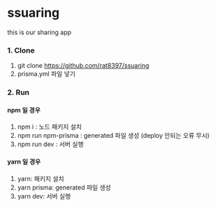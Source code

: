 # ssuaring

this is our sharing app

### 1. Clone

1. git clone https://github.com/rat8397/ssuaring
2. prisma.yml 파일 넣기

### 2. Run

#### npm 일 경우

1. npm i : 노드 패키지 설치
2. npm run npm-prisma : generated 파일 생성 (deploy 안되는 오류 무시)
3. npm run dev : 서버 실행

#### yarn 일 경우

1. yarn: 패키지 설치
2. yarn prisma: generated 파일 생성
4. yarn dev: 서버 실행
